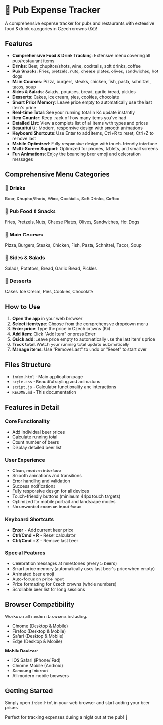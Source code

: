 # 🍻 Pub Expense Tracker

A comprehensive expense tracker for pubs and restaurants with extensive food & drink categories in Czech crowns (Kč)!

## Features

- **Comprehensive Food & Drink Tracking**: Extensive menu covering all pub/restaurant items
- **Drinks**: Beer, chupitos/shots, wine, cocktails, soft drinks, coffee
- **Pub Snacks**: Fries, pretzels, nuts, cheese plates, olives, sandwiches, hot dogs
- **Main Courses**: Pizza, burgers, steaks, chicken, fish, pasta, schnitzel, tacos, soup
- **Sides & Salads**: Salads, potatoes, bread, garlic bread, pickles
- **Desserts**: Cakes, ice cream, pies, cookies, chocolate
- **Smart Price Memory**: Leave price empty to automatically use the last item's price
- **Real-time Total**: See your running total in Kč update instantly
- **Item Counter**: Keep track of how many items you've had
- **Detailed List**: View a complete list of all items with types and prices
- **Beautiful UI**: Modern, responsive design with smooth animations
- **Keyboard Shortcuts**: Use Enter to add items, Ctrl+R to reset, Ctrl+Z to remove last
- **Mobile Optimized**: Fully responsive design with touch-friendly interface
- **Multi-Screen Support**: Optimized for phones, tablets, and small screens
- **Fun Animations**: Enjoy the bouncing beer emoji and celebration messages

## Comprehensive Menu Categories

### 🍺 Drinks
Beer, Chupito/Shots, Wine, Cocktails, Soft Drinks, Coffee

### 🍟 Pub Food & Snacks  
Fries, Pretzels, Nuts, Cheese Plates, Olives, Sandwiches, Hot Dogs

### 🍕 Main Courses
Pizza, Burgers, Steaks, Chicken, Fish, Pasta, Schnitzel, Tacos, Soup

### 🥗 Sides & Salads
Salads, Potatoes, Bread, Garlic Bread, Pickles

### 🍰 Desserts
Cakes, Ice Cream, Pies, Cookies, Chocolate

## How to Use

1. **Open the app** in your web browser
2. **Select item type**: Choose from the comprehensive dropdown menu
3. **Enter price**: Type the price in Czech crowns (Kč)
4. **Add item**: Click "Add Item" or press Enter
5. **Quick add**: Leave price empty to automatically use the last item's price
6. **Track total**: Watch your running total update automatically
7. **Manage items**: Use "Remove Last" to undo or "Reset" to start over

## Files Structure

- `index.html` - Main application page
- `style.css` - Beautiful styling and animations
- `script.js` - Calculator functionality and interactions
- `README.md` - This documentation

## Features in Detail

### Core Functionality
- Add individual beer prices
- Calculate running total
- Count number of beers
- Display detailed beer list

### User Experience
- Clean, modern interface
- Smooth animations and transitions
- Error handling and validation
- Success notifications
- Fully responsive design for all devices
- Touch-friendly buttons (minimum 44px touch targets)
- Optimized for mobile portrait and landscape modes
- No unwanted zoom on input focus

### Keyboard Shortcuts
- **Enter** - Add current beer price
- **Ctrl/Cmd + R** - Reset calculator
- **Ctrl/Cmd + Z** - Remove last beer

### Special Features
- Celebration messages at milestones (every 5 beers)
- Smart price memory (automatically uses last beer's price when empty)
- Animated beer emoji
- Auto-focus on price input
- Price formatting for Czech crowns (whole numbers)
- Scrollable beer list for long sessions

## Browser Compatibility

Works on all modern browsers including:
- Chrome (Desktop & Mobile)
- Firefox (Desktop & Mobile) 
- Safari (Desktop & Mobile)
- Edge (Desktop & Mobile)

**Mobile Devices:**
- iOS Safari (iPhone/iPad)
- Chrome Mobile (Android)
- Samsung Internet
- All modern mobile browsers

## Getting Started

Simply open `index.html` in your web browser and start adding your beer prices!

Perfect for tracking expenses during a night out at the pub! 🍻 